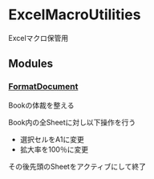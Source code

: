 # ExcelMacroUtilities

Excelマクロ保管用

## Modules

### [FormatDocument](src/FormatBook.bas)

Bookの体裁を整える

Book内の全Sheetに対し以下操作を行う
- 選択セルをA1に変更
- 拡大率を100％に変更

その後先頭のSheetをアクティブにして終了
